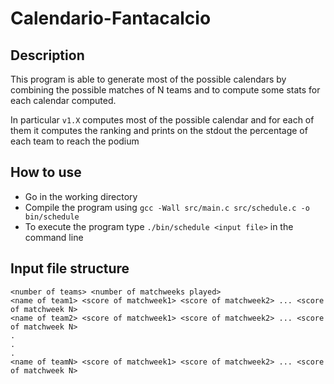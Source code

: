 # Calendario-Fantacalcio

## Description
This program is able to generate most of the possible calendars by combining the possible matches of N teams and to compute some stats for each calendar computed.

In particular ```v1.X``` computes most of the possible calendar and for each of them it computes the ranking and prints on the stdout the percentage of each team to reach the podium
## How to use
- Go in the working directory
- Compile the program using ```gcc -Wall src/main.c src/schedule.c -o bin/schedule```
- To execute the program type ```./bin/schedule <input file>``` in the command line

## Input file structure
```
<number of teams> <number of matchweeks played>
<name of team1> <score of matchweek1> <score of matchweek2> ... <score of matchweek N>
<name of team2> <score of matchweek1> <score of matchweek2> ... <score of matchweek N>
.
.
.
<name of teamN> <score of matchweek1> <score of matchweek2> ... <score of matchweek N>
```
